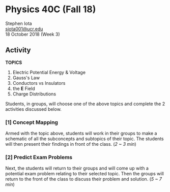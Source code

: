 # Physics 40C (Fall 18)

Stephen Iota <br/>
siota001@ucr.edu<br/>
18 October 2018 (Week 3)

## Activity

**TOPICS**
1. Electric Potential Energy & Voltage
2. Gauss's Law
3. Conductors vs Insulators
4. the **E** Field
5. Charge Distributions

Students, in groups, will choose one of the above topics and complete the 2 activities discussed below.

### [1] Concept Mapping

Armed with the topic above, students will work in their groups to make a schematic of all the subconcepts and subtopics of their topic. The students will then present their findings in front of the class. (*2 ~ 3 min*)

### [2] Predict Exam Problems

Next, the students will return to their groups and will come up with a potential exam problem relating to their selected topic. Then the groups will return to the front of the class to discuss their problem and solution. (*5 ~ 7 min*)
